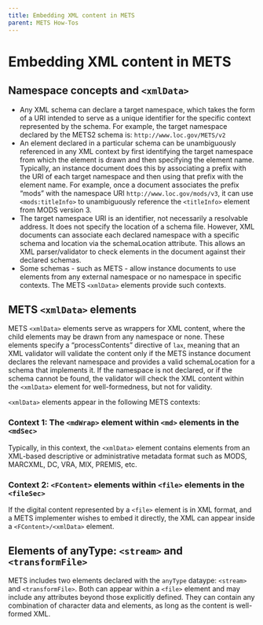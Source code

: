 ```yaml
---
title: Embedding XML content in METS
parent: METS How-Tos
---
```

# Embedding XML content in METS

## Namespace concepts and `<xmlData>`

* Any XML schema can declare a target namespace, which takes the form of a URI intended to serve as a unique identifier for the specific context represented by the schema. For example, the target namespace declared by the METS2 schema is: `http://www.loc.gov/METS/v2`
* An element declared in a particular schema can be unambiguously referenced in any XML context by first identifying the target namespace from which the element is drawn and then specifying the element name. Typically, an instance document does this by associating a prefix with the URI of each target namespace and then using that prefix with the element name. For example, once a document associates the prefix “mods” with the namespace URI `http://www.loc.gov/mods/v3`, it can use `<mods:titleInfo>` to unambiguously reference the `<titleInfo>` element from MODS version 3.
* The target namespace URI is an identifier, not necessarily a resolvable address. It does not specify the location of a schema file. However, XML documents can associate each declared namespace with a specific schema and location via the schemaLocation attribute. This allows an XML parser/validator to check elements in the document against their declared schemas.
* Some schemas - such as METS - allow instance documents to use elements from any external namespace or no namespace in specific contexts. The METS `<xmlData>` elements provide such contexts.
## METS `<xmlData>` elements

METS `<xmlData>` elements serve as wrappers for XML content, where the child elements may be drawn from any namespace or none. These elements specify a “processContents” directive of `lax`, meaning that an XML validator will validate the content only if the METS instance document declares the relevant namespace and provides a valid schemaLocation for a schema that implements it. If the namespace is not declared, or if the schema cannot be found, the validator will check the XML content within the `<xmlData>` element for well-formedness, but not for validity.

`<xmlData>` elements appear in the following METS contexts:
### Context 1: The `<mdWrap>` element within `<md>` elements in the `<mdSec>` 

Typically, in this context, the `<xmlData>` element contains elements from an XML-based descriptive or administrative metadata format such as MODS, MARCXML, DC, VRA, MIX, PREMIS, etc.
### Context 2: `<FContent>` elements within `<file>` elements in the `<fileSec>`

If the digital content represented by a `<file>` element is in XML format, and a METS implementer wishes to embed it directly, the XML can appear inside a `<FContent>/<xmlData>` element.
## Elements of anyType: `<stream>` and `<transformFile>`
METS includes two elements declared with the `anyType` dataype: `<stream>` and `<transformFile>`. Both can appear within a `<file>` element and may include any attributes beyond those explicitly defined. They can contain any combination of character data and elements, as long as the content is well-formed XML.
